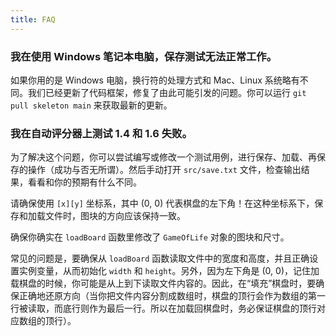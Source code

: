 ```yaml
---
title: FAQ
---
```


### 我在使用 Windows 笔记本电脑，保存测试无法正常工作。

如果你用的是 Windows 电脑，换行符的处理方式和 Mac、Linux 系统略有不同。我们已经更新了代码框架，修复了由此可能引发的问题。你可以运行 `git pull skeleton main` 来获取最新的更新。

### 我在自动评分器上测试 1.4 和 1.6 失败。

为了解决这个问题，你可以尝试编写或修改一个测试用例，进行保存、加载、再保存的操作（成功与否无所谓）。然后手动打开 `src/save.txt` 文件，检查输出结果，看看和你的预期有什么不同。

请确保使用 `[x][y]` 坐标系，其中 (0, 0) 代表棋盘的左下角！在这种坐标系下，保存和加载文件时，图块的方向应该保持一致。

确保你确实在 `loadBoard` 函数里修改了 `GameOfLife` 对象的图块和尺寸。

常见的问题是，要确保从 `loadBoard` 函数读取文件中的宽度和高度，并且正确设置实例变量，从而初始化 `width` 和 `height`。另外，因为左下角是 (0, 0)，记住加载棋盘的时候，你可能是从上到下读取文件内容的。因此，在“填充”棋盘时，要确保正确地还原方向（当你把文件内容分割成数组时，棋盘的顶行会作为数组的第一行被读取，而底行则作为最后一行。所以在加载回棋盘时，务必保证棋盘的顶行对应数组的顶行）。
